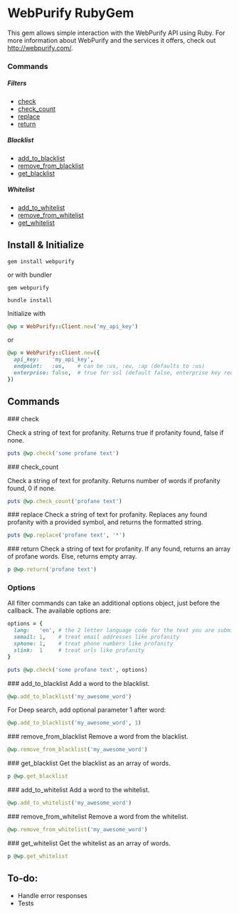 WebPurify RubyGem
=================

This gem allows simple interaction with the WebPurify API using Ruby. For more information about WebPurify and the services it offers, check out http://webpurify.com/.


### Commands

##### Filters
* [check](#check)
* [check_count](#check_count)
* [replace](#replace)
* [return](#return)

##### Blacklist
* [add_to_blacklist](#add_to_blacklist)
* [remove_from_blacklist](#remove_from_blacklist)
* [get_blacklist](#get_blacklist)

##### Whitelist
* [add_to_whitelist](#add_to_whitelist)
* [remove_from_whitelist](#remove_from_whitelist)
* [get_whitelist](#get_whitelist)


Install & Initialize
--------------------

`gem install webpurify`

or with bundler

`gem webpurify`

`bundle install`

Initialize with

```rb
@wp = WebPurify::Client.new('my_api_key')
```

or

```rb
@wp = WebPurify::Client.new({
  api_key:    'my_api_key',
  endpoint:   :us,    # can be :us, :eu, :ap (defaults to :us)
  enterprise: false,  # true for ssl (default false, enterprise key required)
})
```

Commands
--------

<a name="check" />
### check

Check a string of text for profanity. Returns true if profanity found, false if none.

```rb
puts @wp.check('some profane text')
```


<a name="check_count" />
### check_count

Check a string of text for profanity. Returns number of words if profanity found, 0 if none.

```rb
puts @wp.check_count('profane text')
```


<a name="replace" />
### replace
Check a string of text for profanity. Replaces any found profanity with a provided symbol, and returns the formatted string.

```rb
puts @wp.replace('profane text', '*')
```


<a name="return" />
### return
Check a string of text for profanity. If any found, returns an array of profane words. Else, returns empty array.

```rb
p @wp.return('profane text')
```


### Options
All filter commands can take an additional options object, just before the callback. The available options are:

```rb
options = {
  lang:   'en', # the 2 letter language code for the text you are submitting
  semail: 1,    # treat email addresses like profanity
  sphone: 1,    # treat phone numbers like profanity
  slink:  1     # treat urls like profanity
}

puts @wp.check('some profane text', options)
```


<a name="add_to_blacklist" />
### add_to_blacklist
Add a word to the blacklist.

```rb
@wp.add_to_blacklist('my_awesome_word')
```
    
For Deep search, add optional parameter 1 after word:

```rb
@wp.add_to_blacklist('my_awesome_word', 1)
```


<a name="remove_from_blacklist" />
### remove_from_blacklist
Remove a word from the blacklist.

```rb
@wp.remove_from_blacklist('my_awesome_word')
```


<a name="get_blacklist" />
### get_blacklist
Get the blacklist as an array of words.

```rb
p @wp.get_blacklist
```


<a name="add_to_whitelist" />
### add_to_whitelist
Add a word to the whitelist.

```rb
@wp.add_to_whitelist('my_awesome_word')
```


<a name="remove_from_whitelist" />
### remove_from_whitelist
Remove a word from the whitelist.

```rb
@wp.remove_from_whitelist('my_awesome_word')
```


<a name="get_whitelist" />
### get_whitelist
Get the whitelist as an array of words.

```rb
p @wp.get_whitelist
```

## To-do:
* Handle error responses
* Tests